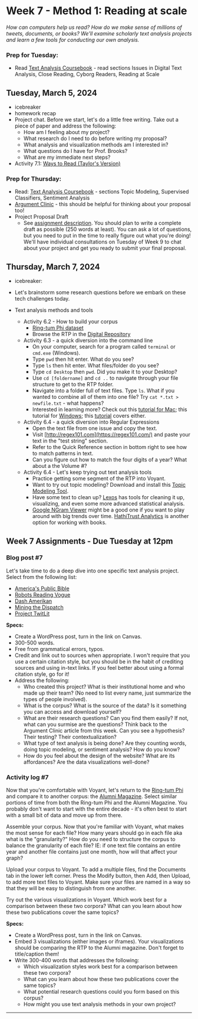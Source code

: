 # Week 7 - Method 1: Reading at scale
*How can computers help us read? How do we make sense of millions of tweets, documents, or books? We’ll examine scholarly text analysis projects and learn a few tools for conducting our own analysis.*

### Prep for Tuesday:

* Read [Text Analysis Coursebook](http://walshbr.com/textanalysiscoursebook/) - read sections Issues in Digital Text Analysis, Close Reading, Cyborg Readers, Reading at Scale


## Tuesday, March 5, 2024

* icebreaker
* homework recap
* Project chat. Before we start, let's do a little free writing. Take out a piece of paper and address the following: 
	* How am I feeling about my project?
    * What research do I need to do before writing my proposal?
    * What analysis and visualization methods am I interested in?
    * What questions do I have for Prof. Brooks?
    * What are my immediate next steps?
* Activity 7.1: [Ways to Read (Taylor's Version)](https://docs.google.com/presentation/d/1gThRQE6_Sc9i1ZUW4Z2VuXF6lju4xnFKN4mGQGPxxNs/edit?usp=sharing)


### Prep for Thursday:
* Read: [Text Analysis Coursebook](http://walshbr.com/textanalysiscoursebook/) -  sections Topic Modeling, Supervised Classifiers, Sentiment Analysis
* [Argument Clinic](https://web.archive.org/web/20220122103133/http://scottbot.net/argument-clinic/) - this should be helpful for thinking about your proposal too!
* Project Proposal Draft
	* See [assignment description](../../assignments/#proposal). You should plan to write a complete draft as possible (250 words at least). You can ask a lot of questions, but you need to put in the time to really figure out what you're doing! We'll have individual consultations on Tuesday of Week 9 to chat about your project and get you ready to submit your final proposal. 


## Thursday, March 7, 2024
* icebreaker: 
* Let's brainstorm some research questions before we embark on these tech challenges today.

* Text analysis methods and tools 
	* Activity 6.2 - How to build your corpus
		* [Ring-tum Phi dataset](https://github.com/wludh/dataset-RingtumPhi) 
		* Browse the RTP in the [Digital Repository](https://dspace.wlu.edu/handle/11021/36090/browse?type=dateissued)
	* Activity 6.3 - a quick diversion into the command line 
		* On your computer, search for a program called `terminal` or `cmd.exe` (Windows).
		* Type `pwd` then hit enter. What do you see? 
		* Type `ls` then hit enter. What files/folder do you see? 
		* Type `cd Desktop` then `pwd`. Did you make it to your Desktop?
		* Use `cd [foldername]` and `cd ..` to navigate through your file structure to get to the RTP folder.
		* Navigate into a folder full of text files. Type `ls`. What if you wanted to combine all of them into one file? Try `cat *.txt > newfile.txt` - what happens? 
		* Interested in learning more? Check out this [tutorial for Mac](http://programminghistorian.org/lessons/intro-to-bash); this tutorial for [Windows](http://programminghistorian.org/lessons/intro-to-powershell); this [tutorial](https://learnrubythehardway.org/book/appendixa.html) covers either. 
	* Activity 6.4 - a quick diversion into Regular Expressions
		* Open the text file from one issue and copy the text.
		* Visit [http://regex101.com](https://regex101.com/) and paste your text in the "test string" section.
		* Refer to the Quick Reference section in bottom right to see how to match patterns in text. 
		* Can you figure out how to match the four digits of a year? What about a the Volume #? 
	* Activity 6.4 - Let's keep trying out text analysis tools
		* Practice getting some segment of the RTP into Voyant. 
		* Want to try out topic modeling? Download and install this [Topic Modeling Tool](https://github.com/senderle/topic-modeling-tool).
		* Have some text to clean up? [Lexos](http://lexos.wheatoncollege.edu/upload) has tools for cleaning it up, visualizing, and even some more advanced statistical analysis. 
		* [Google NGram Viewer](https://books.google.com/ngrams) might be a good one if you want to play around with big trends over time. [HathiTrust Analytics](http://analytics.hathitrust.org/) is another option for working with books.



## Week 7 Assignments - Due Tuesday at 12pm


### Blog post #7
Let's take time to do a deep dive into one specific text analysis project. Select from the following list:

* [America's Public Bible](https://americaspublicbible.org/)
* [Robots Reading Vogue](http://dh.library.yale.edu/projects/vogue/)
* [Dash Amerikan](http://dashamerikan.scholarslab.org/)
* [Mining the Dispatch](https://dsl.richmond.edu/dispatch/)
* [Project TwitLit](https://twitlit.github.io/)

**Specs:** 

* Create a WordPress post, turn in the link on Canvas.
* 300-500 words. 
* Free from grammatical errors, typos. 
* Credit and link out to sources when appropriate. I won't require that you use a certain citation style, but you should be in the habit of crediting sources and using in-text links. If you feel better about using a formal citation style, go for it! 
* Address the following:
	* Who created this project? What is their institutional home and who made up their team? (No need to list every name, just summarize the types of people involved). 
	* What is the corpus? What is the source of the data? Is it something you can access and download yourself?
	* What are their research questions? Can you find them easily? If not, what can you surmise are the questions? Think back to the Argument Clinic article from this week. Can you see a hypothesis? Their testing? Their contextualization? 
	* What type of text analysis is being done? Are they counting words, doing topic modeling, or sentiment analysis? How do you know? 
	* How do you feel about the design of the website? What are its affordances? Are the data visualizations well-done? 

### Activity log #7 

Now that you're comfortable with Voyant, let's return to the [Ring-tum Phi](https://github.com/wludh/dataset-ringtumPhi) and compare it to another corpus: the [Alumni Magazine](https://github.com/wludh/dataset-AlumniMagazine). Select similar portions of time from both the Ring-tum Phi and the Alumni Magazine. You probably don't want to start with the entire decade - it's often best to start with a small bit of data and move up from there.

Assemble your corpus. Now that you're familiar with Voyant, what makes the most sense for each file? How many years should go in each file aka what is the "granularity?" How do you need to structure the corpus to balance the granularity of each file? IE: if one text file contains an entire year and another file contains just one month, how will that affect your graph?

Upload your corpus to Voyant. To add a multiple files, find the Documents tab in the lower left corner. Press the Modify button, then Add, then Upload, to add more text files to Voyant. Make sure your files are named in a way so that they will be easy to distinguish from one another.

Try out the various visualizations in Voyant. Which work best for a comparison between these two corpora? What can you learn about how these two publications cover the same topics? 

**Specs:** 

* Create a WordPress post, turn in the link on Canvas.
* Embed 3 visualizations (either images or iframes). Your visualizations should be comparing the RTP to the Alumni magazine. Don't forget to title/caption them! 
* Write 300-400 words that addresses the following:
	* Which visualization styles work best for a comparison between these two corpora?
	* What can you learn about how these two publications cover the same topics?
	* What potential research questions could you form based on this corpus? 
	* How might you use text analysis methods in your own project?

--- 